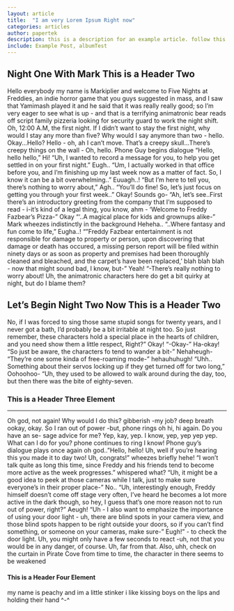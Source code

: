 ```yaml
---
layout: article
title:  "I am very Lorem Ipsum Right now"
categories: articles
author: papertek
description: this is a description for an example article. follow this layout to know about things
include: Example Post, albumTest
---
```


## Night One With Mark This is a Header Two

Hello everybody my name is Markiplier and welcome to Five Nights at Freddies, an indie horror game that you guys suggested in mass, and I saw that Yamimash played it and he said that it was really really good; so I’m very eager to see what is up - and that is a terrifying animatronic bear reads off script family pizzeria looking for security guard to work the night shift. Oh, 12:00 A.M, the first night. If I didn’t want to stay the first night, why would I stay any more than five? Why would I say anymore than two - hello. Okay...Hello? Hello - oh, ah I can’t move. That’s a creepy skull...There’s creepy things on the wall - Oh, hello. Phone Guy begins dialogue “Hello, hello hello,” Hi! “Uh, I wanted to record a message for you, to help you get settled in on your first night.” Eugh.. “Um, I actually worked in that office before you, and I’m finishing up my last week now as a matter of fact. So, I know it can be a bit overwhelming..” Euuagh..! “But I’m here to tell you, there’s nothing to worry about,” Agh.. “You’ll do fine! So, let’s just focus on getting you through your first week..” Okay! Sounds go- “Ah, let’s see..First there’s an introductory greeting from the company that I’m supposed to read - i-it’s kind of a legal thing, you know, ahm - ‘Welcome to Freddy Fazbear’s Pizza-” Okay “‘..A magical place for kids and grownups alike-” Mark wheezes indistinctly in the background Heheha.. “..Where fantasy and fun come to life,” Eugha..! “”Freddy Fazbear entertainment is not responsible for damage to property or person, upon discovering that damage or death has occured, a missing person report will be filed within ninety days or as soon as property and premises had been thoroughly cleaned and bleached, and the carpet’s have been replaced,’ blah blah blah - now that might sound bad, I know, but-” Yeah! “-There’s really nothing to worry about! Uh, the animatronic characters here do get a bit quirky at night, but do I blame them?

## Let’s Begin Night Two Now This is a Header Two

No, if I was forced to sing those same stupid songs for twenty years, and I never got a bath, I’d probably be a bit irritable at night too. So just remember, these characters hold a special place in the hearts of children, and you need show them a little respect, Right?” Okay! “-Okay-” Ha-okay! “So just be aware, the characters fo tend to wander a bit-” Nehaheugh- “They’re one some kinda of free-roaming mode-” hehauhuhugh! “Uhh.. Something about their servos locking up if they get turned off for two long,” Oohoohoo- “Uh, they used to be allowed to walk around during the day, too, but then there was the bite of eighty-seven.

### This is a Header Three Element

---

Oh god, not again! Why would I do this? gibberish -my job? deep breath ookay, okay. So I ran out of power -but, phone rings oh hi, hi again. Do you have an se- sage advice for me? Yep, kay, yep. I know, yep, yep yep yep. What can I do for you? phone continues to ring I know! Phone guy’s dialogue plays once again oh god..”Hello, hello! Uh, well if you’re hearing this you made it to day two! Uh, congrats!” wheezes briefly hehe! “I won’t talk quite as long this time, since Freddy and his friends tend to become more active as the week progresses.” whispered what? “Uh, it might be a good idea to peek at those cameras while I talk, just to make sure everyone’s in their proper place-” No.. “Uh, interestingly enough, Freddy himself doesn’t come off stage very often, I’ve heard he becomes a lot more active in the dark though, so hey, I guess that’s one more reason not to run out of power, right?” Aeugh! “Uh - I also want to emphasize the importance of using your door light - uh, there are blind spots in your camera view, and those blind spots happen to be right outside your doors, so if you can’t find something, or someone on your cameras, make sure-” Eugh!” - to check the door light. Uh, you might only have a few seconds to react -uh, not that you would be in any danger, of course. Uh, far from that. Also, uhh, check on the curtain in Pirate Cove from time to time, the character in there seems to be weakened

#### This is a Header Four Element

my name is peachy and im a little stinker i like kissing boys on the lips and holding their hand ^-^
